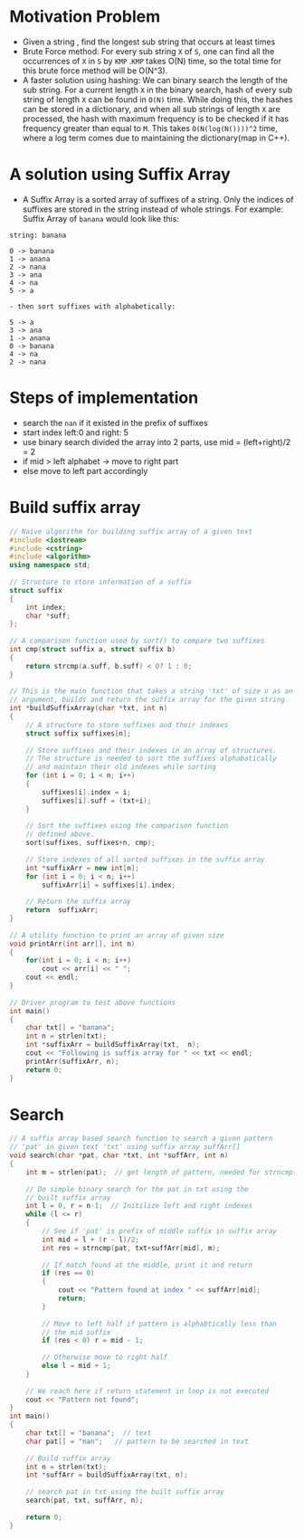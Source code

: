 # Motivation Problem

- Given a string , find the longest sub string that occurs at least times
- Brute Force method: For every sub string `X` of `S`, one can find all the occurrences of `X` in `S` by `KMP` .`KMP` takes O(N) time, so the total time for this brute force method will be O(N^3).
- A faster solution using hashing: We can binary search the length of the sub string. For a current length `X`  in the binary search, hash of every sub string of length `X`  can be found in `O(N)` time. While doing this, the hashes can be stored in a dictionary, and when all sub strings of length `X` are processed, the hash with maximum frequency is to be checked if it has frequency greater than equal to `M`. This takes `O(N(log(N())))^2`  time, where a log term comes due to maintaining the dictionary(map in C++).

# A solution using Suffix Array

- A Suffix Array is a sorted array of suffixes of a string. Only the indices of suffixes are stored in the string instead of whole strings. For example: Suffix Array of `banana` would look like this:

```
string: banana

0 -> banana
1 -> anana
2 -> nana
3 -> ana
4 -> na
5 -> a

- then sort suffixes with alphabetically:

5 -> a
3 -> ana
1 -> anana
0 -> banana
4 -> na
2 -> nana

```
# Steps of implementation
- search the `nan` if it existed in the prefix of suffixes
- start index left:0 and right: 5
- use binary search divided the array into 2 parts, use mid = (left+right)/2 = 2
- if mid > left alphabet -> move to right part
- else move to left part accordingly

# Build suffix array

```c++
// Naive algorithm for building suffix array of a given text
#include <iostream>
#include <cstring>
#include <algorithm>
using namespace std;
  
// Structure to store information of a suffix
struct suffix
{
    int index;
    char *suff;
};
  
// A comparison function used by sort() to compare two suffixes
int cmp(struct suffix a, struct suffix b)
{
    return strcmp(a.suff, b.suff) < 0? 1 : 0;
}
  
// This is the main function that takes a string 'txt' of size n as an
// argument, builds and return the suffix array for the given string
int *buildSuffixArray(char *txt, int n)
{
    // A structure to store suffixes and their indexes
    struct suffix suffixes[n];
  
    // Store suffixes and their indexes in an array of structures.
    // The structure is needed to sort the suffixes alphabatically
    // and maintain their old indexes while sorting
    for (int i = 0; i < n; i++)
    {
        suffixes[i].index = i;
        suffixes[i].suff = (txt+i);
    }
  
    // Sort the suffixes using the comparison function
    // defined above.
    sort(suffixes, suffixes+n, cmp);
  
    // Store indexes of all sorted suffixes in the suffix array
    int *suffixArr = new int[n];
    for (int i = 0; i < n; i++)
        suffixArr[i] = suffixes[i].index;
  
    // Return the suffix array
    return  suffixArr;
}
  
// A utility function to print an array of given size
void printArr(int arr[], int n)
{
    for(int i = 0; i < n; i++)
        cout << arr[i] << " ";
    cout << endl;
}
  
// Driver program to test above functions
int main()
{
    char txt[] = "banana";
    int n = strlen(txt);
    int *suffixArr = buildSuffixArray(txt,  n);
    cout << "Following is suffix array for " << txt << endl;
    printArr(suffixArr, n);
    return 0;
}


```

# Search

```c++
// A suffix array based search function to search a given pattern
// 'pat' in given text 'txt' using suffix array suffArr[]
void search(char *pat, char *txt, int *suffArr, int n)
{
    int m = strlen(pat);  // get length of pattern, needed for strncmp()
  
    // Do simple binary search for the pat in txt using the
    // built suffix array
    int l = 0, r = n-1;  // Initilize left and right indexes
    while (l <= r)
    {
        // See if 'pat' is prefix of middle suffix in suffix array
        int mid = l + (r - l)/2;
        int res = strncmp(pat, txt+suffArr[mid], m);
  
        // If match found at the middle, print it and return
        if (res == 0)
        {
            cout << "Pattern found at index " << suffArr[mid];
            return;
        }
  
        // Move to left half if pattern is alphabtically less than
        // the mid suffix
        if (res < 0) r = mid - 1;
  
        // Otherwise move to right half
        else l = mid + 1;
    }
  
    // We reach here if return statement in loop is not executed
    cout << "Pattern not found";
}
int main()
{
    char txt[] = "banana";  // text
    char pat[] = "nan";   // pattern to be searched in text
  
    // Build suffix array
    int n = strlen(txt);
    int *suffArr = buildSuffixArray(txt, n);
  
    // search pat in txt using the built suffix array
    search(pat, txt, suffArr, n);
  
    return 0;
}
```